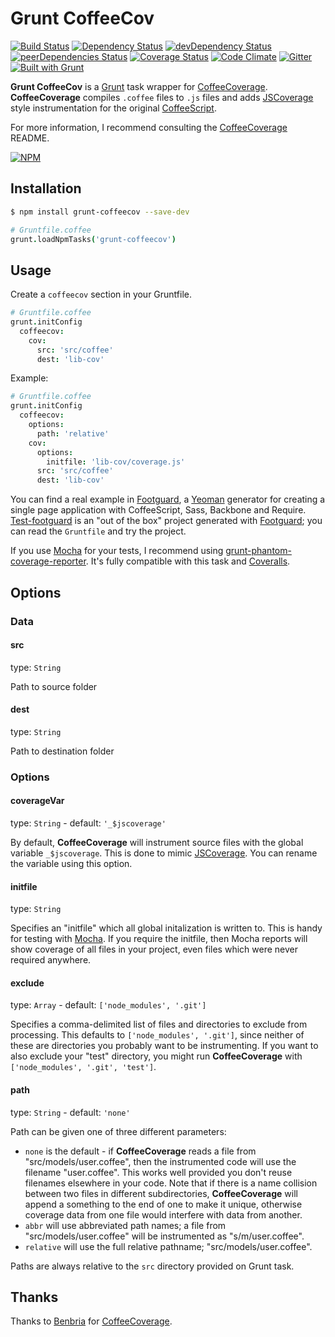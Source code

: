 # Grunt CoffeeCov

[![Build Status](https://travis-ci.org/mazerte/grunt-coffeecov.png?branch=master)](https://travis-ci.org/mazerte/grunt-coffeecov)
[![Dependency Status](https://david-dm.org/mazerte/grunt-coffeecov.svg)](https://david-dm.org/mazerte/grunt-coffeecov)
[![devDependency Status](https://david-dm.org/mazerte/grunt-coffeecov/dev-status.svg)](https://david-dm.org/mazerte/grunt-coffeecov#info=devDependencies)
[![peerDependencies Status](https://david-dm.org/mazerte/grunt-coffeecov/peer-status.svg)](https://david-dm.org/mazerte/grunt-coffeecov?type=peer)
[![Coverage Status](https://img.shields.io/coveralls/mazerte/grunt-coffeecov.svg)](https://coveralls.io/r/mazerte/grunt-coffeecov)
[![Code Climate](https://codeclimate.com/github/mazerte/grunt-coffeecov.png)](https://codeclimate.com/github/mazerte/grunt-coffeecov)
[![Gitter](https://badges.gitter.im/mazerte/grunt-coffeecov.svg)](https://gitter.im/mazerte/grunt-coffeecov?utm_source=badge&utm_medium=badge&utm_campaign=pr-badge)
[![Built with Grunt](https://cdn.gruntjs.com/builtwith.png)](https://gruntjs.com/)

**Grunt CoffeeCov** is a [Grunt][] task wrapper for [CoffeeCoverage][].
**CoffeeCoverage** compiles `.coffee` files to `.js` files and adds
[JSCoverage][] style instrumentation for the original [CoffeeScript][].

For more information, I recommend consulting the [CoffeeCoverage][] README.

[![NPM](https://nodei.co/npm/grunt-coffeecov.png?downloads=true&stars=true)](https://nodei.co/npm/grunt-coffeecov/) 

## Installation

```bash
$ npm install grunt-coffeecov --save-dev
```

```coffeescript
# Gruntfile.coffee
grunt.loadNpmTasks('grunt-coffeecov')
```

## Usage

Create a `coffeecov` section in your Gruntfile.

```coffeescript
# Gruntfile.coffee
grunt.initConfig
  coffeecov:
    cov:
      src: 'src/coffee'
      dest: 'lib-cov'
```

Example:

```coffeescript
# Gruntfile.coffee
grunt.initConfig
  coffeecov:
    options:
      path: 'relative'
    cov:
      options:
        initfile: 'lib-cov/coverage.js'
      src: 'src/coffee'
      dest: 'lib-cov'
```

You can find a real example in [Footguard][], a [Yeoman][] generator for
creating a single page application with CoffeeScript, Sass, Backbone and
Require. [Test-footguard][] is an "out of the box" project generated with
[Footguard][]; you can read the `Gruntfile` and try the project. 

If you use [Mocha][] for your tests, I recommend using
[grunt-phantom-coverage-reporter][]. It's fully compatible with this task
and [Coveralls][].

## Options

### Data

#### src

type: `String`

Path to source folder

#### dest

type: `String`

Path to destination folder

### Options

#### coverageVar

type: `String` - default: `'_$jscoverage'`

By default, **CoffeeCoverage** will instrument source files with the global
variable `_$jscoverage`. This is done to mimic [JSCoverage][]. You can rename
the variable using this option.

#### initfile

type: `String`

Specifies an "initfile" which all global initalization is written to. This is
handy for testing with [Mocha][]. If you require the initfile, then Mocha
reports will show coverage of all files in your project, even files which were
never required anywhere.

#### exclude

type: `Array` - default: `['node_modules', '.git']`

Specifies a comma-delimited list of files and directories to exclude from
processing. This defaults to `['node_modules', '.git']`, since neither of these
are directories you probably want to be instrumenting. If you want to also
exclude your "test" directory, you might run **CoffeeCoverage** with
`['node_modules', '.git', 'test']`.

#### path

type: `String` - default: `'none'`

Path can be given one of three different parameters:

 - `none` is the default - if **CoffeeCoverage** reads a file from
   "src/models/user.coffee", then the instrumented code will use the filename
   "user.coffee". This works well provided you don't reuse filenames elsewhere
   in your code.  Note that if there is a name collision between two files in
   different subdirectories, **CoffeeCoverage** will append a something to the
   end of one to make it unique, otherwise coverage data from one file would
   interfere with data from another.
 - `abbr` will use abbreviated path names; a file from
   "src/models/user.coffee" will be instrumented as "s/m/user.coffee".
 - `relative` will use the full relative pathname; "src/models/user.coffee".

Paths are always relative to the `src` directory provided on Grunt task.

## Thanks

Thanks to [Benbria][] for [CoffeeCoverage][].


[Grunt]: https://gruntjs.com/
[Benbria]: https://github.com/benbria/
[CoffeeCoverage]: https://github.com/benbria/coffee-coverage/
[JSCoverage]: https://siliconforks.com/jscoverage/
[CoffeeScript]: http://coffeescript.org/
[Mocha]: https://mochajs.org/
[Coveralls]: https://coveralls.io/
[Yeoman]: http://yeoman.io/
[Footguard]: https://github.com/mazerte/generator-footguard/
[Test-footguard]: https://github.com/mazerte/test-footguard/
[grunt-phantom-coverage-reporter]: https://github.com/mazerte/mocha-phantom-coverage-reporter/

